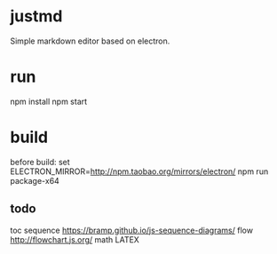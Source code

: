 # justmd
Simple markdown editor based on electron.

# run
npm install
npm start

# build
before build:
set ELECTRON_MIRROR=http://npm.taobao.org/mirrors/electron/
npm run package-x64  


## todo
toc
sequence https://bramp.github.io/js-sequence-diagrams/
flow http://flowchart.js.org/
math  LATEX
 
